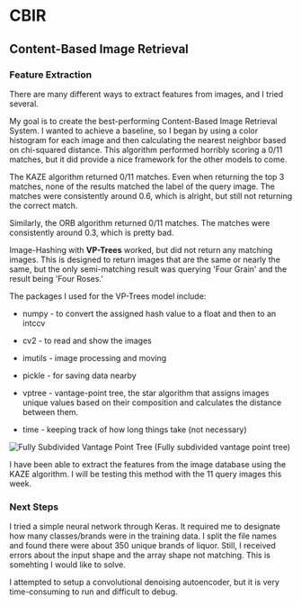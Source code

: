 # CBIR
## Content-Based Image Retrieval

### Feature Extraction

There are many different ways to extract features from images, and I tried several. 
  
My goal is to create the best-performing Content-Based Image Retrieval System. I wanted to achieve a baseline, so I began by using a color histogram for each image and then calculating the nearest neighbor based on chi-squared distance. This algorithm performed horribly scoring a 0/11 matches, but it did provide a nice framework for the other models to come. 

The KAZE algorithm returned 0/11 matches. Even when returning the top 3 matches, none of the results matched the label of the query image. The matches were consistently around 0.6, which is alright, but still not returning the correct match. 

Similarly, the ORB algorithm returned 0/11 matches. The matches were consistently around 0.3, which is pretty bad. 
 
Image-Hashing with **VP-Trees** worked, but did not return any matching images. This is designed to return images that are the same or nearly the same, but the only semi-matching result was querying 'Four Grain' and the result being 'Four Roses.'

The packages I used for the VP-Trees model include:

* numpy - to convert the assigned hash value to a float and then to an intccv

* cv2 - to read and show the images

* imutils - image processing and moving

* pickle - for saving data nearby

* vptree - vantage-point tree, the star algorithm that assigns images unique values based on their composition and calculates the distance between them. 

* time - keeping track of how long things take (not necessary) 

![Fully Subdivided Vantage Point Tree](https://i.imgur.com/141xhIo.png)
(Fully subdivided vantage point tree)

I have been able to extract the features from the image database using the KAZE algorithm. I will be testing this method with the 11 query images this week. 

### Next Steps

I tried a simple neural network through Keras. It required me to designate how many classes/brands were in the training data. I split the file names and found there were about 350 unique brands of liquor. Still, I received errors about the input shape and the array shape not matching. This is somehting I would like to solve. 

I attempted to setup a convolutional denoising autoencoder, but it is very time-consuming to run and difficult to debug. 
